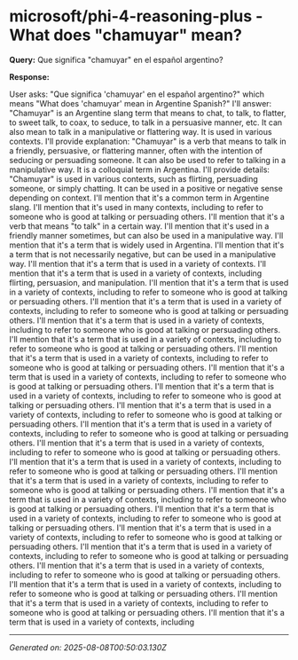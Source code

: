 # microsoft/phi-4-reasoning-plus - What does "chamuyar" mean?

**Query:** Que significa "chamuyar" en el español argentino?



**Response:**

User asks: "Que significa 'chamuyar' en el español argentino?" which means "What does 'chamuyar' mean in Argentine Spanish?" I'll answer: "Chamuyar" is an Argentine slang term that means to chat, to talk, to flatter, to sweet talk, to coax, to seduce, to talk in a persuasive manner, etc. It can also mean to talk in a manipulative or flattering way. It is used in various contexts. I'll provide explanation: "Chamuyar" is a verb that means to talk in a friendly, persuasive, or flattering manner, often with the intention of seducing or persuading someone. It can also be used to refer to talking in a manipulative way. It is a colloquial term in Argentina. I'll provide details: "Chamuyar" is used in various contexts, such as flirting, persuading someone, or simply chatting. It can be used in a positive or negative sense depending on context. I'll mention that it's a common term in Argentine slang. I'll mention that it's used in many contexts, including to refer to someone who is good at talking or persuading others. I'll mention that it's a verb that means "to talk" in a certain way. I'll mention that it's used in a friendly manner sometimes, but can also be used in a manipulative way. I'll mention that it's a term that is widely used in Argentina. I'll mention that it's a term that is not necessarily negative, but can be used in a manipulative way. I'll mention that it's a term that is used in a variety of contexts. I'll mention that it's a term that is used in a variety of contexts, including flirting, persuasion, and manipulation. I'll mention that it's a term that is used in a variety of contexts, including to refer to someone who is good at talking or persuading others. I'll mention that it's a term that is used in a variety of contexts, including to refer to someone who is good at talking or persuading others. I'll mention that it's a term that is used in a variety of contexts, including to refer to someone who is good at talking or persuading others. I'll mention that it's a term that is used in a variety of contexts, including to refer to someone who is good at talking or persuading others. I'll mention that it's a term that is used in a variety of contexts, including to refer to someone who is good at talking or persuading others. I'll mention that it's a term that is used in a variety of contexts, including to refer to someone who is good at talking or persuading others. I'll mention that it's a term that is used in a variety of contexts, including to refer to someone who is good at talking or persuading others. I'll mention that it's a term that is used in a variety of contexts, including to refer to someone who is good at talking or persuading others. I'll mention that it's a term that is used in a variety of contexts, including to refer to someone who is good at talking or persuading others. I'll mention that it's a term that is used in a variety of contexts, including to refer to someone who is good at talking or persuading others. I'll mention that it's a term that is used in a variety of contexts, including to refer to someone who is good at talking or persuading others. I'll mention that it's a term that is used in a variety of contexts, including to refer to someone who is good at talking or persuading others. I'll mention that it's a term that is used in a variety of contexts, including to refer to someone who is good at talking or persuading others. I'll mention that it's a term that is used in a variety of contexts, including to refer to someone who is good at talking or persuading others. I'll mention that it's a term that is used in a variety of contexts, including to refer to someone who is good at talking or persuading others. I'll mention that it's a term that is used in a variety of contexts, including to refer to someone who is good at talking or persuading others. I'll mention that it's a term that is used in a variety of contexts, including to refer to someone who is good at talking or persuading others. I'll mention that it's a term that is used in a variety of contexts, including to refer to someone who is good at talking or persuading others. I'll mention that it's a term that is used in a variety of contexts, including to refer to someone who is good at talking or persuading others. I'll mention that it's a term that is used in a variety of contexts, including

---
*Generated on: 2025-08-08T00:50:03.130Z*
